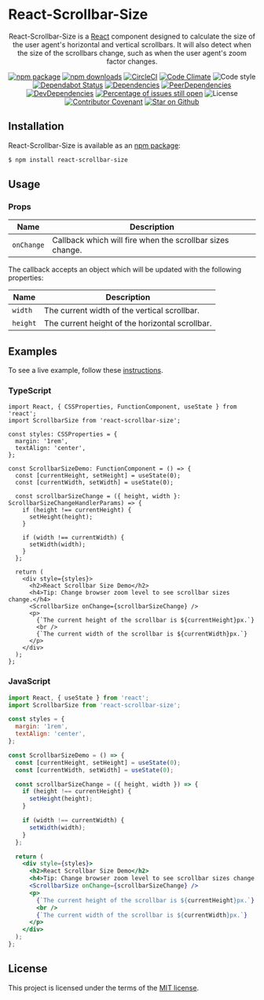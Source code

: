# React-Scrollbar-Size
<div align="center">

React-Scrollbar-Size is a [React](https://reactjs.org/) component designed to calculate the size of the user agent's horizontal and vertical scrollbars.
It will also detect when the size of the scrollbars change, such as when the user agent's zoom factor changes.

[![npm package](https://img.shields.io/npm/v/react-scrollbar-size/latest.svg)](https://www.npmjs.com/package/react-scrollbar-size)
[![npm downloads](https://img.shields.io/npm/dm/react-scrollbar-size)](https://www.npmjs.com/package/react-scrollbar-size)
[![CircleCI](https://circleci.com/gh/STORIS/react-scrollbar-size.svg?style=shield)](https://circleci.com/gh/STORIS/react-scrollbar-size/tree/master)
[![Code Climate](https://img.shields.io/codeclimate/maintainability/STORIS/react-scrollbar-size)](https://codeclimate.com/github/STORIS/react-scrollbar-size)
![Code style](https://img.shields.io/badge/code_style-prettier-ff69b4.svg)
[![Dependabot Status](https://api.dependabot.com/badges/status?host=github&repo=storis/react-scrollbar-size)](https://dependabot.com)
[![Dependencies](https://david-dm.org/STORIS/react-scrollbar-size/master/status.svg)](https://david-dm.org/STORIS/react-scrollbar-size/master)
[![PeerDependencies](https://david-dm.org/STORIS/react-scrollbar-size/master/peer-status.svg)](https://david-dm.org/STORIS/react-scrollbar-size/master?type=peer)
[![DevDependencies](https://david-dm.org/STORIS/react-scrollbar-size/dev-status.svg)](https://david-dm.org/STORIS/react-scrollbar-size/master?type=dev)
[![Percentage of issues still open](https://isitmaintained.com/badge/open/storis/react-scrollbar-size.svg)](https://isitmaintained.com/project/storis/react-scrollbar-size)
![License](https://img.shields.io/npm/l/react-scrollbar-size)
[![Contributor Covenant](https://img.shields.io/badge/Contributor%20Covenant-v2.0%20adopted-ff69b4.svg)](code_of_conduct.md)
[![Star on Github](https://img.shields.io/github/stars/storis/react-scrollbar-size?style=social)](https://github.com/STORIS/react-scrollbar-size)

</div>

## Installation
React-Scrollbar-Size is available as an [npm package](https://www.npmjs.com/package/react-scrollbar-size):

```sh
$ npm install react-scrollbar-size
```

## Usage

### Props
| Name | Description |
| ---- | ---- |
| `onChange` | Callback which will fire when the scrollbar sizes change. |

The callback accepts an object which will be updated with the following properties:

| Name | Description |
| ---- | ---- |
| `width` | The current width of the vertical scrollbar. |
| `height` | The current height of the horizontal scrollbar. |

## Examples
To see a live example, follow these [instructions](/example/README.md).

### TypeScript
```tsx
import React, { CSSProperties, FunctionComponent, useState } from 'react';
import ScrollbarSize from 'react-scrollbar-size';

const styles: CSSProperties = {
  margin: '1rem',
  textAlign: 'center',
};

const ScrollbarSizeDemo: FunctionComponent = () => {
  const [currentHeight, setHeight] = useState(0);
  const [currentWidth, setWidth] = useState(0);

  const scrollbarSizeChange = ({ height, width }: ScrollbarSizeChangeHandlerParams) => {
    if (height !== currentHeight) {
      setHeight(height);
    }

    if (width !== currentWidth) {
      setWidth(width);
    }
  };

  return (
    <div style={styles}>
      <h2>React Scrollbar Size Demo</h2>
      <h4>Tip: Change browser zoom level to see scrollbar sizes change.</h4>
      <ScrollbarSize onChange={scrollbarSizeChange} />
      <p>
        {`The current height of the scrollbar is ${currentHeight}px.`}
        <br />
        {`The current width of the scrollbar is ${currentWidth}px.`}
      </p>
    </div>
  );
};
```

### JavaScript
```jsx
import React, { useState } from 'react';
import ScrollbarSize from 'react-scrollbar-size';

const styles = {
  margin: '1rem',
  textAlign: 'center',
};

const ScrollbarSizeDemo = () => {
  const [currentHeight, setHeight] = useState(0);
  const [currentWidth, setWidth] = useState(0);

  const scrollbarSizeChange = ({ height, width }) => {
    if (height !== currentHeight) {
      setHeight(height);
    }

    if (width !== currentWidth) {
      setWidth(width);
    }
  };

  return (
    <div style={styles}>
      <h2>React Scrollbar Size Demo</h2>
      <h4>Tip: Change browser zoom level to see scrollbar sizes change.</h4>
      <ScrollbarSize onChange={scrollbarSizeChange} />
      <p>
        {`The current height of the scrollbar is ${currentHeight}px.`}
        <br />
        {`The current width of the scrollbar is ${currentWidth}px.`}
      </p>
    </div>
  );
};
```

## License
This project is licensed under the terms of the
[MIT license](/LICENSE).
